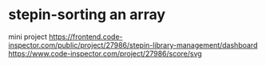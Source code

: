 # stepin-sorting an array
mini project
https://frontend.code-inspector.com/public/project/27986/stepin-library-management/dashboard
https://www.code-inspector.com/project/27986/score/svg
